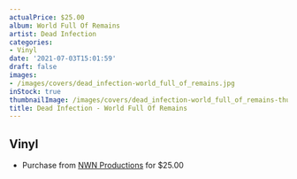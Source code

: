 ```yaml
---
actualPrice: $25.00
album: World Full Of Remains
artist: Dead Infection
categories:
- Vinyl
date: '2021-07-03T15:01:59'
draft: false
images:
- /images/covers/dead_infection-world_full_of_remains.jpg
inStock: true
thumbnailImage: /images/covers/dead_infection-world_full_of_remains-thumb.jpg
title: Dead Infection - World Full Of Remains
---
```


## Vinyl
* Purchase from [NWN Productions](http://shop.nwnprod.com/index.php?route=product/product&path=75&product_id=16561&sort=pd.name&order=ASC) for $25.00
